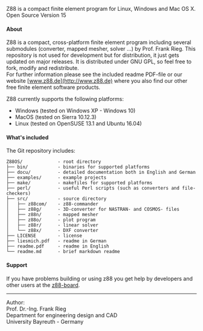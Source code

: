 Z88 is a compact finite element program for Linux, Windows and Mac OS X.  
Open Source Version 15

#### About

Z88 is a compact, cross-platform finite element program including several submodules (converter, mapped mesher, solver ...) by Prof. Frank Rieg. This repository is not used for development but for distribution, it just gets updated on major releases. It is distributed under GNU GPL, so feel free to fork, modify and redistribute.  
For further information please see the included readme PDF-file or our website [www.z88.de](http://www.z88.de) where you also find our other free finite element software products.  

Z88 currently supports the following platforms:
- Windows (tested on Windows XP - Windows 10)
- MacOS (tested on Sierra 10.12.3)
- Linux (tested on OpenSUSE 13.1 and Ubuntu 16.04)

#### What's included

The Git repository includes:
```
Z88OS/             - root directory
├── bin/           - binaries for supported platforms
├── docu/          - detailed documentation both in English and German
├── examples/      - example projects
├── make/          - makefiles for supported platforms
├── perl/          - useful Perl scripts (such as converters and file-checkers)
├── src/           - source directory
│   ├── z88com/    - z88-commander
│   ├── z88g/      - 3D-converter for NASTRAN- and COSMOS- files
│   ├── z88n/      - mapped mesher
│   ├── z88o/      - plot program
│   ├── z88r/      - linear solver
│   └── z88x/      - DXF converter
├── LICENSE        - license
├── liesmich.pdf   - readme in German
├── readme.pdf     - readme in English
└── readme.md      - brief markdown readme
```

#### Support

If you have problems building or using z88 you get help by developers and other users at the [z88-board](http://forum.z88.de/).

---
Author:  
Prof. Dr.-Ing. Frank Rieg  
Department for engineering design and CAD  
University Bayreuth - Germany
